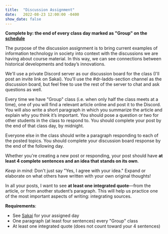 ```yaml
---
title:  "Discussion Assignment"
date:   2022-08-23 12:00:00 -0400
show_date: false
---
```

**Complete by: the end of every class day marked as "Group" on the [schedule](/CIS100/schedule)**

The purpose of the discussion assignment is to bring current examples of information technology in society into context with the discussions we are having about course material. In this way, we can see connections between historical developments and today’s innovations.

We'll use a private Discord server as our discussion board for the class (I'll post an invite link on Sakai). You'll use the #dr-ladds-section channel as the discussion board, but feel free to use the rest of the server to chat and ask questions as well.

Every time we have "Group" class (i.e. when only half the class meets at a time), one of you will find a relevant article online and post it to the Discord. You will also write a short paragraph in which you summarize the article and explain why you think it’s important. You should pose a question or two for other students in the class to respond to. You should complete your post by the end of that class day, by midnight.

Everyone else in the class should write a paragraph responding to each of the posted topics. You should complete your discussion board response by the end of the following day.

Whether you're creating a new post or responding, your post should have **at least 4 complete sentences and an idea that stands on its own**.

*Keep in mind:* Don't just say "Yes, I agree with your idea." Expand or elaborate on what others have written with your own original thoughts!

In all your posts, I want to see **at least one integrated quote**—from the article, or from another student’s paragraph. This will help us practice one of the most important aspects of writing: integrating sources.

**Requirements**:

- See [Sakai](https://sakai.washjeff.edu) for your assigned day
- One paragraph (at least four sentences) every "Group" class
- At least one integrated quote (does not count toward your 4 sentences)
